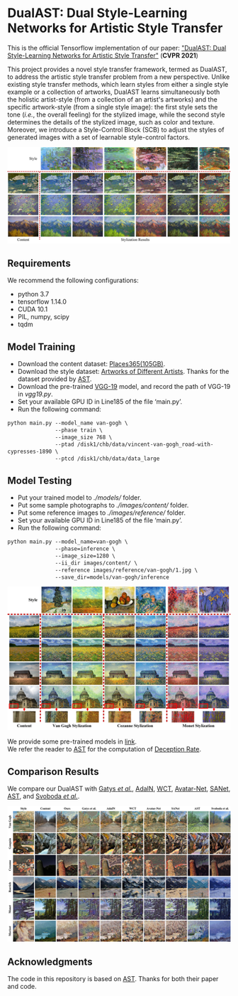 # DualAST: Dual Style-Learning Networks for Artistic Style Transfer
This is the official Tensorflow implementation of our paper: ["DualAST: Dual Style-Learning Networks for Artistic Style Transfer"](https://openaccess.thecvf.com/content/CVPR2021/papers/Chen_DualAST_Dual_Style-Learning_Networks_for_Artistic_Style_Transfer_CVPR_2021_paper.pdf) (**CVPR 2021**)  
  
This project provides a novel style transfer framework, termed as DualAST, to address the artistic style transfer problem from a new perspective. Unlike existing style transfer methods, which learn styles from either a single style example or a collection of artworks, DualAST learns simultaneously both the holistic artist-style (from a collection of an artist's artworks) and the specific artwork-style (from a single style image): the first style sets the tone (*i.e.*, the overall feeling) for the stylized image, while the second style determines the details of the stylized image, such as color and texture. Moreover, we introduce a Style-Control Block (SCB) to adjust the styles of generated images with a set of learnable style-control factors.  
  
![image](https://github.com/HalbertCH/DualAST/blob/main/results/1.png)  
  
## Requirements  
We recommend the following configurations:  
- python 3.7
- tensorflow 1.14.0
- CUDA 10.1
- PIL, numpy, scipy
- tqdm
  
## Model Training  
- Download the content dataset: [Places365(105GB)](http://data.csail.mit.edu/places/places365/train_large_places365standard.tar).
- Download the style dataset: [Artworks of Different Artists](https://drive.google.com/drive/folders/1WxWxIhqqtkx4CwBVem7ZSr_ay9JJCiOh?usp=sharing). Thanks for the dataset provided by [AST](https://github.com/CompVis/adaptive-style-transfer).
- Download the pre-trained [VGG-19](https://drive.google.com/drive/folders/1n7VazSzdVdAN8Bp392KYQGVshg9pTdQ4?usp=sharing) model, and record the path of VGG-19 in *vgg19.py*.
- Set your available GPU ID in Line185 of the file ‘main.py’.
- Run the following command:
```
python main.py --model_name van-gogh \
               --phase train \
               --image_size 768 \
               --ptad /disk1/chb/data/vincent-van-gogh_road-with-cypresses-1890 \
               --ptcd /disk1/chb/data/data_large
```
  
## Model Testing
- Put your trained model to *./models/* folder.
- Put some sample photographs to *./images/content/* folder.
- Put some reference images to *./images/reference/* folder.
- Set your available GPU ID in Line185 of the file ‘main.py’.
- Run the following command:
```
python main.py --model_name=van-gogh \
               --phase=inference \
               --image_size=1280 \
               --ii_dir images/content/ \
               --reference images/reference/van-gogh/1.jpg \
               --save_dir=models/van-gogh/inference
```
![image](https://github.com/HalbertCH/DualAST/blob/main/results/2.png) 
  
We provide some pre-trained models in [link](https://drive.google.com/drive/folders/1n7VazSzdVdAN8Bp392KYQGVshg9pTdQ4?usp=sharing).  
We refer the reader to [AST](https://github.com/CompVis/adaptive-style-transfer) for the computation of [Deception Rate](https://github.com/CompVis/adaptive-style-transfer/tree/master/evaluation).  
  
## Comparison Results
We compare our DualAST with [Gatys *et al.*](https://github.com/anishathalye/neural-style), [AdaIN](https://github.com/naoto0804/pytorch-AdaIN), [WCT](https://github.com/eridgd/WCT-TF), [Avatar-Net](https://github.com/LucasSheng/avatar-net), [SANet](https://github.com/GlebBrykin/SANET), [AST](https://github.com/CompVis/adaptive-style-transfer), and [Svoboda *et al.*](https://github.com/nnaisense/conditional-style-transfer).  
  
![image](https://github.com/HalbertCH/DualAST/blob/main/results/3.png)  

## Acknowledgments
The code in this repository is based on [AST](https://github.com/CompVis/adaptive-style-transfer). Thanks for both their paper and code.
